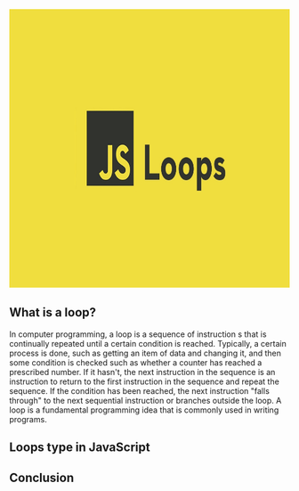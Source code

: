 <div align="center">
<img src="../../images/javascript-loops.jpg" style="height:500px" alt="loops in js">
</div>

## What is a loop?
In computer programming, a loop is a sequence of instruction s that is continually repeated until a certain condition is reached. Typically, a certain process is done, such as getting an item of data and changing it, and then some condition is checked such as whether a counter has reached a prescribed number. If it hasn't, the next instruction in the sequence is an instruction to return to the first instruction in the sequence and repeat the sequence. If the condition has been reached, the next instruction "falls through" to the next sequential instruction or branches outside the loop. A loop is a fundamental programming idea that is commonly used in writing programs.
## Loops type in JavaScript 
## Conclusion
